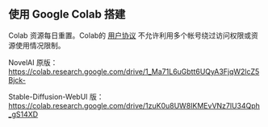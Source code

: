 ## 使用 Google Colab 搭建

Colab 资源每日重置。Colab的 [用户协议](https://research.google.com/colaboratory/faq.html?hl=zh-CN) 不允许利用多个帐号绕过访问权限或资源使用情况限制。

NovelAI 原版：
https://colab.research.google.com/drive/1_Ma71L6uGbtt6UQyA3FjqW2lcZ5Bjck-

Stable-Diffusion-WebUI 版：
https://colab.research.google.com/drive/1zuK0u8UW8IKMEvVNz7lU34Qph_gS14XD
